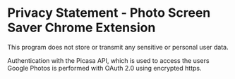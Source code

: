 #  Privacy Statement - Photo Screen Saver Chrome Extension

This program does not store or transmit any sensitive or personal user data.

Authentication with the Picasa API, which is used to access the users Google Photos
is performed with OAuth 2.0 using encrypted https.

